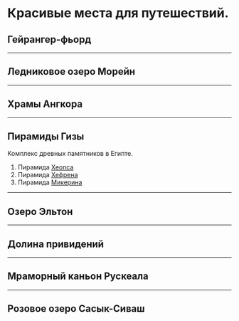 # Красивые места для путешествий.

## **Гейрангер-фьорд**

---

## **Ледниковое озеро Морейн**


------

## **Храмы Ангкора**

---

## **Пирамиды Гизы**
Комплекс древных памятников в Египте.
1. Пирамида [Хеопса](https://ru.wikipedia.org/wiki/%D0%9F%D0%B8%D1%80%D0%B0%D0%BC%D0%B8%D0%B4%D0%B0_%D0%A5%D0%B5%D0%BE%D0%BF%D1%81%D0%B0)
2. Пирамида [Хефрена](https://ru.wikipedia.org/wiki/%D0%9F%D0%B8%D1%80%D0%B0%D0%BC%D0%B8%D0%B4%D0%B0_%D0%A5%D0%B5%D1%84%D1%80%D0%B5%D0%BD%D0%B0)
3. Пирамида [Микерина](https://ru.wikipedia.org/wiki/%D0%9F%D0%B8%D1%80%D0%B0%D0%BC%D0%B8%D0%B4%D0%B0_%D0%9C%D0%B8%D0%BA%D0%B5%D1%80%D0%B8%D0%BD%D0%B0)

----

## **Озеро Эльтон**


----
## **Долина привидений**

----

## **Мраморный каньон Рускеала**


----
## **Розовое озеро Сасык-Сиваш**
